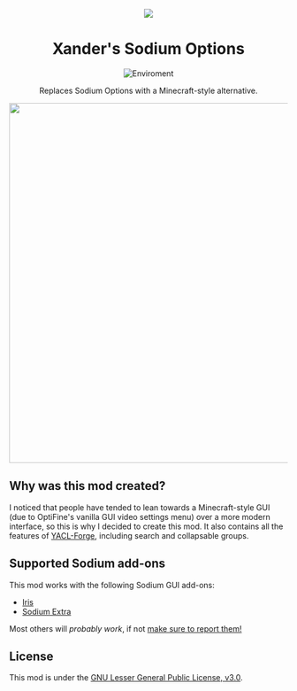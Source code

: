 <center><div align="center">

![](https://raw.githubusercontent.com/isXander/xanders-sodium-options/1.19/src/main/resources/icon-128x.png)

# Xander's Sodium Options

![Enviroment](https://img.shields.io/badge/Enviroment-Client-purple)

Replaces Sodium Options with a Minecraft-style alternative.

<img src="https://raw.githubusercontent.com/isXander/xanders-sodium-options/1.19/.github/screenshot.png" width="650">

</div></center>


## Why was this mod created?

I noticed that people have tended to lean towards a Minecraft-style GUI (due to OptiFine's vanilla GUI video settings menu) over a more modern interface,
so this is why I decided to create this mod. It also contains all the features of [YACL-Forge](https://github.com/TexTrueStudio/YetAnotherConfigLib-Forge),
including search and collapsable groups.

## Supported Sodium add-ons

This mod works with the following Sodium GUI add-ons:

- [Iris](https://modrinth.com/mod/iris)
- [Sodium Extra](https://modrinth.com/mod/sodium-extra)

Most others will _probably work_, if not [make sure to report them!](https://github.com/isXander/xanders-sodium-options/issues)

## License

This mod is under the [GNU Lesser General Public License, v3.0](LICENSE).

